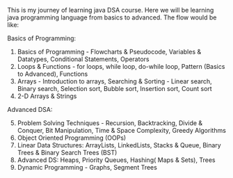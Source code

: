 This is my journey of learning java DSA course. Here we will be learning java programming language from basics to advanced.
The flow would be like: 

Basics of Programming:

1) Basics of Programming - Flowcharts & Pseudocode, Variables & Datatypes, Conditional Statements, Operators
2) Loops & Functions - for loops, while loop, do-while loop, Pattern (Basics to Advanced), Functions
3) Arrays - Introduction to arrays, Searching & Sorting - Linear search, Binary search, Selection sort, Bubble sort, Insertion sort, Count sort
4) 2-D Arrays & Strings

Advanced DSA:

5) Problem Solving Techniques - Recursion, Backtracking, Divide & Conquer, Bit Manipulation, Time & Space Complexity, Greedy Algorithms
6) Object Oriented Programming (OOPs)
7) Linear Data Structures: ArrayLists, LinkedLists, Stacks & Queue, Binary Trees & Binary Search Trees (BST)
8) Advanced DS: Heaps, Priority Queues, Hashing( Maps & Sets), Trees
9) Dynamic Programming - Graphs, Segment Trees
